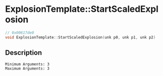 # ExplosionTemplate::StartScaledExplosion
```c
// 0x00617de0
void ExplosionTemplate::StartScaledExplosion(unk p0, unk p1, unk p2)
```
## Description
```
Minimum Arguments: 3
Maximum Arguments: 3
```
